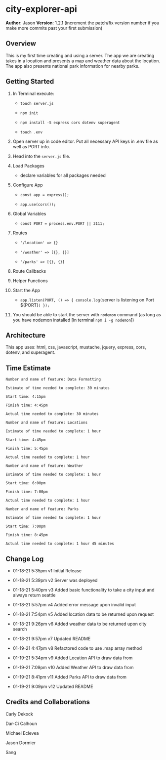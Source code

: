 # city-explorer-api

**Author**: Jason
**Version**: 1.2.1 (increment the patch/fix version number if you make more commits past your first submission)

## Overview

This is my first time creating and using a server. The app we are creating takes in a location and presents a map and weather data about the location. The app also presents national park information for nearby parks.
<!-- Provide a high level overview of what this application is and why you are building it, beyond the fact that it's an assignment for this class. (i.e. What's your problem domain?) -->

## Getting Started

1. In Terminal execute:

   - `touch server.js`

   - `npm init`

   - `npm install -S express cors dotenv superagent`

   - `touch .env`

1. Open server up in code editor. Put all necessary API keys in .env file as well as PORT info.

1. Head into the `server.js` file.

1. Load Packages

   - declare variables for all packages needed

1. Configure App

   - `const app = express();`

   - `app.use(cors());`

1. Global Variables

   - `const PORT = process.env.PORT || 3111;`

1. Routes

   - `'/location' => {}`

   - `'/weather' => [{}, {}]`

   - `'/parks' => [{}, {}]`

1. Route Callbacks

1. Helper Functions

1. Start the App

   - `app.listen(PORT, () => { console.log(`server is listening on Port ${PORT}`) });`

1. You should be able to start the server with `nodemon` command (as long as you have nodemon installed [in terminal `npm i -g nodemon`])

## Architecture

This app uses: html, css, javascript, mustache, jquery, express, cors, dotenv, and superagent.
<!-- Provide a detailed description of the application design. What technologies (languages, libraries, etc) you're using, and any other relevant design information. -->

## Time Estimate

```
Number and name of feature: Data Formatting

Estimate of time needed to complete: 30 minutes

Start time: 4:15pm

Finish time: 4:45pm

Actual time needed to complete: 30 minutes
```

```
Number and name of feature: Locations

Estimate of time needed to complete: 1 hour

Start time: 4:45pm

Finish time: 5:45pm

Actual time needed to complete: 1 hour
```

```
Number and name of feature: Weather

Estimate of time needed to complete: 1 hour

Start time: 6:00pm

Finish time: 7:00pm

Actual time needed to complete: 1 hour
```

```
Number and name of feature: Parks

Estimate of time needed to complete: 1 hour

Start time: 7:00pm

Finish time: 8:45pm

Actual time needed to complete: 1 hour 45 minutes
```

## Change Log

- 01-18-21 5:35pm v1 Initial Release

- 01-18-21 5:39pm v2 Server was deployed

- 01-18-21 5:40pm v3 Added basic functionality to take a city input and always return seattle

- 01-18-21 5:57pm v4 Added error message upon invalid input

- 01-18-21 7:54pm v5 Added location data to be returned upon request

- 01-18-21 9:26pm v6 Added weather data to be returned upon city search

- 01-18-21 9:57pm v7 Updated README

- 01-19-21 4:47pm v8 Refactored code to use .map array method

- 01-19-21 5:34pm v9 Added Location API to draw data from

- 01-19-21 7:09pm v10 Added Weather API to draw data from

- 01-19-21 8:41pm v11 Added Parks API to draw data from

- 01-19-21 9:09pm v12 Updated README

## Credits and Collaborations

Carly Dekock

Dar-Ci Calhoun

Michael Eclevea

Jason Dormier

Sang 
